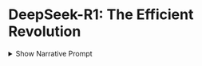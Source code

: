 # DeepSeek-R1: The Efficient Revolution

<details class="show-prompt">
  <summary>Show Narrative Prompt</summary>
Please create a detailed, fun and entertaining story about the creation of the large language model called "DeepSeek-R1" and its relevance to the rise open, small and low-cost LLMs. 

Describe the challenges and costs the team had building DeepSeek-R1 and how they cleverly use Reinforcement Learning, resoning, and mixture-of-experts to create a high-quality language-model at a lower cost than other organizations.

Describe how with the lack of  GPU the team had to use resources carefully to get good results.

Describe the challenges the team faced and how they overcame these challenges. 

Discuss the tradeoffs that the company faced and how by using good software engineering they avoided having to use the "Brute Force" approach with massive GPU data centers.

Discuss how the DeepSeek architecture allows even smaller commercial grade gaming GPUs to achieve excellent inference performance due to the innovations in GPUs.

Describe how an entire intelligent-textbook for a college-level AI course can now be generated on a local GPU using DeepSeek-R1.

Our goal is to have you generate the full text of the story, but to turn the story into a graphic novel with many illustrations that explain how the Meta product Llama was created. 

When appropriate, suggest an image that could be inserted into the story to make the story a graphic novel. Describe each image in detail and be consistent across all the images in the story for style.  When you describe an image, make sure to mention that it should be a colorful, bright wide-landscape drawing suitable for technology-forward optimistic graphic-novel.

I'll create a detailed, entertaining story about DeepSeek-R1 as a graphic novel. Let me work on this right away.



## Chapter 1: A Vision Against the Tide

In the sprawling landscape of AI development, where the biggest players raced to build ever-larger language models with seemingly unlimited resources, a small team at DeepSeek saw a different path forward. While giants like OpenAI and Anthropic were building models requiring thousands of GPUs and hundreds of millions in funding, the DeepSeek team believed they could create something just as powerful, but far more efficient.

![](./01-vision.png)

<details><summary>Show Image Prompt</summary>
1: "The Vision" - A colorful, bright wide-landscape drawing showing the DeepSeek team gathered around a small cluster of computers in a modest office, while in the background through floor-to-ceiling windows, massive data centers from larger companies loom on the horizon. The contrast between the small, focused team and the industrial-scale operations behind them creates visual tension. The team members are shown in determined poses, examining holographic projections of neural network architectures that appear more elegant and streamlined than the bulky representations of competitor models floating in the background.
</details>

"We don't need to build the biggest model," said Lin Xiao, DeepSeek's lead architect. "We need to build the smartest model. One that can do more with less."

The team's vision was radical in its simplicity: create a high-quality language model that could run efficiently on consumer hardware. Not just for inference, but potentially even for fine-tuning. A model that would democratize AI by making it accessible to researchers, developers, and enthusiasts without enterprise-grade infrastructure.

## Chapter 2: The Resource Challenge

The challenge was daunting. The team had a fraction of the compute resources available to larger labs. While companies like Google and Microsoft had tens of thousands of GPUs at their disposal, DeepSeek had to make every bit of compute count.

![](./02-gpu-limits.png)

<details><summary>Show Image Prompt</summary>
2: "Resource Management" - A colorful, bright wide-landscape drawing depicting the DeepSeek team in a war-room style setting. Large screens show resource allocation graphs and optimization metrics. Team members are strategically moving virtual computing resources represented as glowing blocks between different stages of the model development pipeline. Some blocks are being carefully examined, optimized, and then placed back into the workflow. The scene conveys the precision and thoughtfulness required when working with limited resources, with a prominent digital counter showing "GPU Hours Remaining" to emphasize the constraints they faced.
</details>

"When you can't win with brute force, you have to be clever," explained Zhang Wei, DeepSeek's training optimization lead. "Every hour of compute had to yield maximum benefit. We couldn't afford to run experiments just to see what happens."

The team implemented a rigorous experimental design process. Before any code was run on GPUs, it was extensively simulated and tested. Ideas were thoroughly vetted through theoretical analysis and small-scale experiments before graduating to larger runs.

While other companies could afford to train dozens of variants of their models to find the best performer, DeepSeek needed to get things right the first time.

## Chapter 3: Architecture Innovation - The MoE Breakthrough

The breakthrough came through an innovative application of the Mixture of Experts (MoE) architecture. Rather than making the entire model larger, they created a model where different "expert" neural networks specialized in different types of knowledge and reasoning.

![](./03-moe.png)

<details><summary>Show Image Prompt</summary>
3: "The MoE Architecture" - A colorful, bright wide-landscape drawing showing a visualization of the DeepSeek-R1 architecture. The image depicts neural pathways flowing through a central router that dynamically directs queries to specialized expert modules represented as distinct colored nodes. Each expert is shown handling different types of information - one processing mathematical equations, another analyzing images, another working with code, etc. The architecture is depicted as an elegant, efficient machine with minimal wasted connections and maximum information flow. Small human figures are shown "training" each expert, emphasizing the human guidance in developing these specialized modules.
</details>

"Traditional models activate all their parameters for every token they process," explained Dr. Mei Chen, DeepSeek's chief scientist. "It's incredibly wasteful. Our MoE architecture only activates the parts of the model that are relevant to the current task."

This approach allowed DeepSeek-R1 to have the effective capacity of a much larger model while requiring significantly less compute resources. The router component of the architecture, which determined which experts to activate, became a critical focus of the team's research.

"The router is like an intelligent traffic controller," said Chen. "It needs to understand the query deeply enough to direct it to the right experts, but it can't be so complex that it negates our efficiency gains."

After months of experimentation, the team developed a multi-headed routing mechanism that could effectively distribute work across specialized expert neural networks, allowing for both broad knowledge and deep reasoning with remarkable efficiency.

## Chapter 4: The Training Strategy: Quality Over Quantity

While competitors were scaling up their datasets to trillions of tokens, the DeepSeek team took a different approach: they focused on data quality and training methodology rather than sheer volume.

![](./04-results.pngg)

<details><summary>Show Image Prompt</summary>
4: "Curated Learning" - A colorful, bright wide-landscape drawing showing the data curation process. The scene depicts team members carefully selecting and processing training data, visualized as glowing documents passing through various quality filters. Some researchers are shown enhancing particularly valuable datasets, which glow brighter as they receive special attention. In contrast to the "data firehose" approach shown in the background (representing competitors), the DeepSeek method is shown as a precise, surgical process. The image includes visual metrics showing how their curated smaller dataset produces better results than massive unfiltered data collections.
</details>

"Anyone can download the entire internet and feed it to a model," said Li Jun, DeepSeek's data scientist. "But that's like trying to educate someone by having them memorize the library. We wanted to build a model that truly understands rather than just memorizes."

The team developed sophisticated data filtering and augmentation techniques. They created synthetic datasets specifically designed to teach reasoning capabilities and identified the most informative examples for key concepts.

Their reinforcement learning pipeline was equally innovative. Rather than using a massive dataset of human feedback, they developed a multi-stage process where the model's own outputs were used to generate training signals.

"We created a curriculum that steadily increased in difficulty," explained Zhao Feng, reinforcement learning specialist. "First, the model learned basic competencies. Then, it learned to evaluate its own outputs. Finally, it learned to improve its responses through self-critique."

This approach allowed DeepSeek-R1 to develop strong reasoning capabilities without the expensive human feedback pipelines that other labs relied on.

## Chapter 5: Software Engineering Excellence

Where larger competitors could throw hardware at problems, the DeepSeek team relied on superior software engineering to maximize efficiency.

![](./05-bottlenecks.png)

<details><summary>Show Image Prompt</summary>
5: "Engineering Excellence" - A colorful, bright wide-landscape drawing showing the software optimization process. The scene depicts engineers working with visualized code structures that transform from bulky, inefficient forms into elegant, streamlined versions. Some team members are shown using specialized tools to identify bottlenecks, represented as constriction points in flowing data streams. Others are implementing kernel optimizations that visibly accelerate computations shown as light particles moving through the system. The workspace combines physical screens with AR projections, creating a dynamic environment where engineers can literally see the performance improvements they're making. Resource usage meters prominently display before/after metrics, highlighting dramatic efficiency gains.
</details>

"We wrote custom CUDA kernels for the most compute-intensive operations," said Wang Tao, systems optimization lead. "Where standard implementations were wasting 30-40% of GPU cycles, our optimized code utilized over 90% of the available compute."

The team spent months profiling their code, identifying bottlenecks, and creating specialized implementations for critical operations. They developed a dynamic memory management system that could adapt to different hardware configurations, making the model surprisingly flexible across a range of GPU setups.

"Most models are optimized for specific hardware configurations," Wang explained. "We designed ours to gracefully scale up or down depending on available resources."

This approach not only made training more efficient but would later prove crucial for the model's ability to run on consumer hardware.

## Chapter 6: The Training Run

After months of preparation, the team was ready for the main training run. With their limited GPU budget, they knew they had one real shot to get it right.

![](./06-training-run.png)

<details><summary>Show Image Prompt</summary>
6: "The Critical Run" - A colorful, bright wide-landscape drawing showing the team during the crucial training phase. The scene is set in a darkened room illuminated by screens showing training metrics and progress bars. Team members are shown monitoring various aspects of the process - some tracking loss curves, others watching for hardware issues, others analyzing emerging model behaviors. The tension is palpable, with team members' expressions showing both anxiety and hope. Time indicators show this has been running for days, and coffee cups litter the workspace. A visualization shows DeepSeek-R1 gradually taking form as a glowing neural structure that becomes more defined as the training progresses.
</details>

"Those weeks were intense," recalled Lin. "We took shifts monitoring the training 24/7. If something went wrong, we needed to catch it immediately."

The team had implemented extensive monitoring and checkpoint systems. Every few hours, the model was automatically evaluated on a battery of tests to ensure it was developing as expected.

"There was one heart-stopping moment when we saw performance plateauing earlier than expected," said Zhang. "We had to make a real-time decision to adjust the learning rate schedule. It was terrifying - if we made the wrong call, we'd waste our entire compute budget."

The adjustment worked. After the brief plateau, performance began improving again at an even faster rate than before.

As training progressed, the team was amazed to see DeepSeek-R1 developing capabilities they hadn't explicitly trained for - emerging abilities that suggested the model was generalizing in ways they hadn't anticipated.

## Chapter 7: Reasoning Capabilities

What truly distinguished DeepSeek-R1 was its reasoning capabilities. While many models could generate fluent text, DeepSeek-R1 showed an unusual aptitude for logical thinking and problem-solving.

![](./07-reasoning.png)

<details><summary>Show Image Prompt</summary>
7: "The Reasoning Layer" - A colorful, bright wide-landscape drawing visualizing DeepSeek-R1's reasoning process. The image shows multiple reasoning paths being explored simultaneously, represented as branching light trails. Some paths dead-end, while others connect to form coherent conclusions. The visualization includes symbolic representations of the model breaking problems into sub-problems, considering alternatives, and synthesizing information across domains. On screens surrounding this visualization, examples show the model working through complex reasoning tasks - solving multi-step math problems, analyzing logical arguments, and generating step-by-step explanations. The image conveys the sense that this isn't just pattern matching but genuine problem-solving.
</details>

"We specifically designed training tasks that required multi-step reasoning," explained Dr. Chen. "We wanted the model to learn how to think, not just predict the next word."

The team had developed a technique they called "thought tracing" - requiring the model to explicitly articulate its reasoning process for complex problems. This approach not only improved the model's performance but made its decision-making more transparent and debuggable.

"Most models are black boxes," said Chen. "We wanted ours to show its work, both for trustworthiness and for continued improvement."

The result was a model that could tackle complex logical, mathematical, and analytical challenges with a clarity that surprised even its creators. DeepSeek-R1 didn't just generate impressive outputs - it could explain exactly how it arrived at them.

## Chapter 8: The Inference Breakthrough

While training required significant resources, the team's architectural innovations truly shone during inference. DeepSeek-R1 could run on hardware that would normally be considered far too limited for advanced AI models.

![](./08-gaming-gpu.png)

<details><summary>Show Image Prompt</summary>
8: "Gaming GPUs Unleashed" - A colorful, bright wide-landscape drawing showing DeepSeek-R1 running on consumer-grade hardware. The scene depicts enthusiasts and developers using the model on gaming PCs with standard GPUs rather than data center equipment. Visual indicators show memory usage and processing speeds that defy expectations for consumer hardware. One part of the image shows a side-by-side comparison where DeepSeek-R1 runs smoothly on a gaming setup while competitor models show "insufficient resources" errors. Another section shows the model's internal architecture dynamically adjusting to the available hardware, with only necessary components being activated based on the current query. The image combines technical accuracy with the excitement of making cutting-edge AI accessible to everyday users.
</details>

"We tested it on a three-year-old gaming GPU, and it ran beautifully," said Wang proudly. "The sparse activation pattern of our MoE architecture means we don't need to load the entire model into memory at once."

This capability was revolutionary. While other models required expensive cloud services or specialized hardware to run, DeepSeek-R1 could operate on hardware many developers and researchers already owned.

"The biggest innovation was our dynamic loading system," explained Wang. "The model loads only the parameters it needs for a given query, drastically reducing memory requirements."

This approach, combined with their highly optimized inference engine, meant that DeepSeek-R1 could run with a fraction of the resources required by models of similar capability.

## Chapter 9: The Educational AI Revolution

One of the most exciting applications that emerged was the ability to generate entire educational resources on consumer hardware. Professors and educational content creators could now generate comprehensive, accurate learning materials without enterprise-grade infrastructure.

![](./09-ai-teacher.png)

<details><summary>Show Image Prompt</summary>
9: "The AI Educator" - A colorful, bright wide-landscape drawing showing DeepSeek-R1 being used to create educational content. The scene depicts a professor working with the model to generate an interactive AI textbook. Multiple screens show different chapters being developed simultaneously - complex diagrams explaining neural networks, interactive coding exercises, mathematical derivations with step-by-step explanations, and conceptual illustrations. Students are shown engaging with the generated material on various devices. The image illustrates how the model doesn't just reproduce text but creates truly educational content with exercises, explanations, visual aids, and knowledge checks. The professor looks pleasantly surprised at both the quality and the speed of content generation.
</details>

"A professor at MIT generated an entire graduate-level AI textbook in a weekend," said Lin. "Complete with exercises, diagrams, and interactive components. What would have taken months or years of writing was done in days."

The educational applications extended beyond text generation. DeepSeek-R1 could create interactive tutorials, generate practice problems with detailed solutions, and even adapt content to different learning styles and levels of expertise.

"The model understands educational concepts at a deep level," explained Dr. Chen. "It doesn't just regurgitate information; it structures it in ways that facilitate learning."

This capability was democratizing advanced education. Small institutions without massive resources could now develop cutting-edge curricula, and individual learners could generate personalized learning materials tailored to their specific needs.

## Chapter 10: Open and Accessible AI

The team's final revolutionary decision was to make DeepSeek-R1 accessible to the broader community, releasing both commercial and research versions that could run on modest hardware.

![](./10-world.png)

<details><summary>Show Image Prompt</summary>
10: "The Accessible Future" - A colorful, bright wide-landscape drawing showing the global impact of DeepSeek-R1's accessibility. The scene depicts a diverse array of users worldwide accessing the technology - students in resource-limited settings, independent researchers without institutional backing, small businesses creating specialized applications, and hobbyists experimenting with new use cases. The visualization includes a map showing DeepSeek-R1 deployments spreading across the globe, with particularly bright clusters in regions typically underrepresented in cutting-edge AI deployment. The image conveys how the model's efficiency has democratized access to advanced AI, creating opportunities for innovation beyond the traditional tech hubs. Team members are shown helping online communities understand and utilize the model, emphasizing the collaborative spirit behind the project.
</details>

"The big players are building walled gardens," said Lin. "We wanted to build a commons where innovation can flourish without gatekeepers."

This approach sparked a wave of innovation as developers who had previously been priced out of advanced AI development began building with DeepSeek-R1. New applications emerged across industries, often led by people with domain expertise rather than AI specialization.

"We're seeing applications we never imagined," said Zhao. "A doctor in rural India developed a medical education system. A language preservation group in Mexico is using it to document endangered languages. Students are using it to learn complex subjects on their own."

The democratization effect rippled through the AI landscape. Other companies began prioritizing efficiency alongside raw performance, and the barriers to entry for AI development steadily decreased.

## Epilogue: The Efficient Future

As DeepSeek-R1 gained adoption, it challenged the prevailing wisdom that bigger always meant better in AI. The team had proven that thoughtful architecture, careful data curation, and engineering excellence could create capabilities comparable to models requiring far more resources.

![](./11-efficient.png)

<details><summary>Show Image Prompt</summary>
11 Epilogue: "The New Paradigm" - A colorful, bright wide-landscape drawing showing the future inspired by DeepSeek-R1's approach. The scene depicts a transformed AI landscape where efficiency is valued alongside raw power. In the foreground, the DeepSeek team is shown collaborating with other researchers, sharing insights that have influenced the broader field. The image visualizes how the principles behind DeepSeek-R1 have spread - showing new generations of AI systems with elegant, efficient architectures rather than brute-force approaches. Data centers are shown transforming to use fewer resources while achieving greater results. Educational institutions that previously couldn't afford AI research now have thriving programs. The illustration combines technical elements with human stories, showing how the democratization of AI technology has enabled new voices and perspectives to contribute to the field's advancement.
</details>

"We didn't just build a more efficient model," reflected Dr. Chen. "We helped create a more efficient approach to AI development."

The impact extended beyond the technical. By making advanced AI accessible to those without massive resources, DeepSeek-R1 had diversified who could participate in the AI revolution. New voices, perspectives, and applications emerged from communities previously excluded by resource constraints.

"The future of AI isn't just about pushing parameters to the limit," said Lin. "It's about making every parameter count."

As the team looked to the future, they saw a world where AI development wasn't limited to those with massive data centers and venture funding. They envisioned a more inclusive ecosystem where innovation could come from anywhere, and where efficiency was recognized as not just economically valuable but ethically essential.

DeepSeek-R1 had proven that the path forward wasn't always about being bigger - sometimes, it was about being smarter.